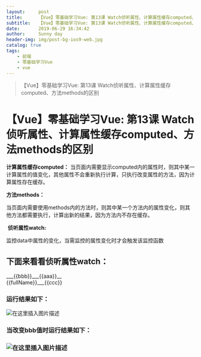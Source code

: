 ```yaml
---
layout:     post
title:      【Vue】零基础学习Vue: 第13课 Watch侦听属性、计算属性缓存computed、方法methods的区别
subtitle:   【Vue】零基础学习Vue: 第13课 Watch侦听属性、计算属性缓存computed、方法methods的区别
date:       2019-06-29 16:34:42
author:     Sunny day
header-img: img/post-bg-ios9-web.jpg
catalog: true
tags:
    - 前端
    - 零基础学习Vue
    - vue
---
```


>【Vue】零基础学习Vue: 第13课 Watch侦听属性、计算属性缓存computed、方法methods的区别

# 【Vue】零基础学习Vue: 第13课 Watch侦听属性、计算属性缓存computed、方法methods的区别


**计算属性缓存computed：**
当页面内需要显示computed内的属性时，则其中某一计算属性的值变化，其他属性不会重新执行计算，只执行改变属性的方法，因为计算属性存在缓存。

**方法methods：**

当页面内需要使用methods内的方法时，则其中某一个方法内的属性变化，则其他方法都需要执行，计算出新的结果，因为方法内不存在缓存。

 **侦听属性watch:**

监控data中属性的变化，当需监控的属性变化时才会触发该监控函数

## 下面来看看侦听属性watch：

<!DOCTYPE html> <html lang="en"> <head> <meta charset="UTF-8"> <title>Document</title> <script src="https://cdn.jsdelivr.net/npm/vue@2.6.10/dist/vue.js"></script> </head> <body> <div id="app"> <div>___{{bbb}}___{{aaa}}__</div> <div>{{fullName}}___{{ccc}}</div> </div> <script> let vm = new Vue({ el:"/#app", data: { firstName:"小", lastName:"明", fullName:"", bbb:"1", aaa:"2", ccc:"" }, watch:{ bbb(){ console.log(11111) this.fullName = this.firstName + this.lastName; }, aaa(){ console.log(22222) this.ccc = this.bbb + this.aaa; } } }) </script> </body> </html>

### **运行结果如下：**
![在这里插入图片描述](https://img-blog.csdnimg.cn/20190416094044514.png?x-oss-process=image/watermark,type_ZmFuZ3poZW5naGVpdGk,shadow_10,text_aHR0cHM6Ly9ibG9nLmNzZG4ubmV0L3FxXzQxNjE0OTI4,size_16,color_FFFFFF,t_70)
 

### **当改变bbb值时运行结果如下：**

### ![在这里插入图片描述](https://img-blog.csdnimg.cn/20190416094115449.png?x-oss-process=image/watermark,type_ZmFuZ3poZW5naGVpdGk,shadow_10,text_aHR0cHM6Ly9ibG9nLmNzZG4ubmV0L3FxXzQxNjE0OTI4,size_16,color_FFFFFF,t_70)

 
 

 

 

 

